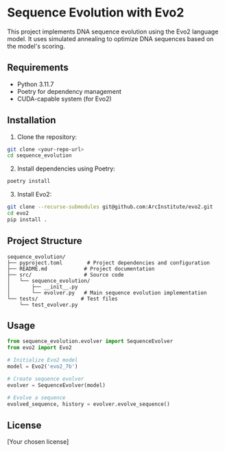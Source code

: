 # Sequence Evolution with Evo2

This project implements DNA sequence evolution using the Evo2 language model. It uses simulated annealing to optimize DNA sequences based on the model's scoring.

## Requirements

- Python 3.11.7
- Poetry for dependency management
- CUDA-capable system (for Evo2)

## Installation

1. Clone the repository:
```bash
git clone <your-repo-url>
cd sequence_evolution
```

2. Install dependencies using Poetry:
```bash
poetry install
```

3. Install Evo2:
```bash
git clone --recurse-submodules git@github.com:ArcInstitute/evo2.git
cd evo2
pip install .
```

## Project Structure

```
sequence_evolution/
├── pyproject.toml        # Project dependencies and configuration
├── README.md            # Project documentation
├── src/                 # Source code
│   └── sequence_evolution/
│       ├── __init__.py
│       └── evolver.py   # Main sequence evolution implementation
└── tests/              # Test files
    └── test_evolver.py
```

## Usage

```python
from sequence_evolution.evolver import SequenceEvolver
from evo2 import Evo2

# Initialize Evo2 model
model = Evo2('evo2_7b')

# Create sequence evolver
evolver = SequenceEvolver(model)

# Evolve a sequence
evolved_sequence, history = evolver.evolve_sequence()
```

## License

[Your chosen license]
